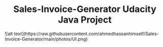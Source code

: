<div>
<h1 align="center">Sales-Invoice-Generator Udacity Java Project</h1>
</div>
![alt text](https://raw.githubusercontent.com/ahmedhassanhimself/Sales-Invoice-Generator/main/photos/UI.png)

